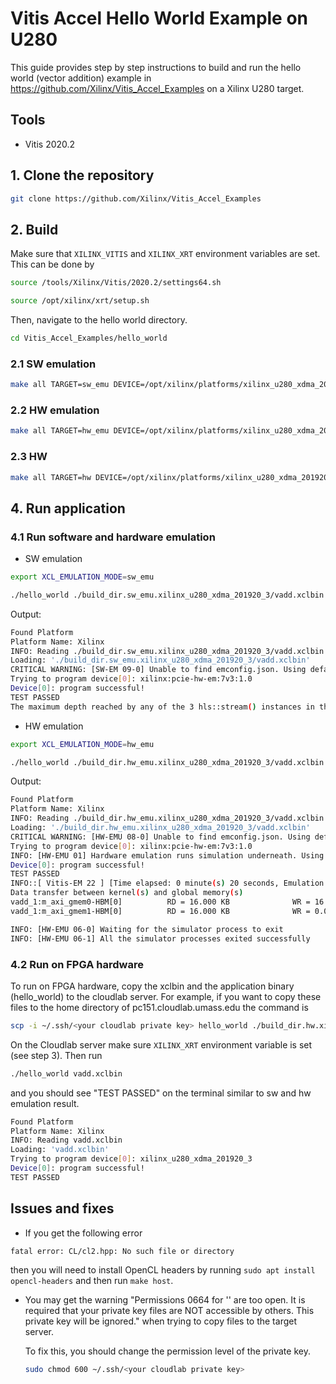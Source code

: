 # Vitis Accel Hello World Example on U280

This guide provides step by step instructions to build and run the hello world (vector addition) example in https://github.com/Xilinx/Vitis_Accel_Examples on a Xilinx U280 target. 

## Tools

- Vitis 2020.2

## 1. Clone the repository

```bash
git clone https://github.com/Xilinx/Vitis_Accel_Examples
```

## 2. Build

Make sure that ```XILINX_VITIS``` and ```XILINX_XRT``` environment variables are set. This can be done by

```bash
source /tools/Xilinx/Vitis/2020.2/settings64.sh
```

```bash
source /opt/xilinx/xrt/setup.sh
```

Then, navigate to the hello world directory.

```bash
cd Vitis_Accel_Examples/hello_world
```

### 2.1 SW emulation

```bash
make all TARGET=sw_emu DEVICE=/opt/xilinx/platforms/xilinx_u280_xdma_201920_3/xilinx_u280_xdma_201920_3.xpfm
```

### 2.2 HW emulation

```bash
make all TARGET=hw_emu DEVICE=/opt/xilinx/platforms/xilinx_u280_xdma_201920_3/xilinx_u280_xdma_201920_3.xpfm
```

### 2.3 HW

```bash
make all TARGET=hw DEVICE=/opt/xilinx/platforms/xilinx_u280_xdma_201920_3/xilinx_u280_xdma_201920_3.xpfm
```


## 4. Run application

### 4.1 Run software and hardware emulation

- SW emulation 

```bash
export XCL_EMULATION_MODE=sw_emu
```

```bash
./hello_world ./build_dir.sw_emu.xilinx_u280_xdma_201920_3/vadd.xclbin
```

Output:

```bash
Found Platform
Platform Name: Xilinx
INFO: Reading ./build_dir.sw_emu.xilinx_u280_xdma_201920_3/vadd.xclbin
Loading: './build_dir.sw_emu.xilinx_u280_xdma_201920_3/vadd.xclbin'
CRITICAL WARNING: [SW-EM 09-0] Unable to find emconfig.json. Using default device "xilinx:pcie-hw-em:7v3:1.0"
Trying to program device[0]: xilinx:pcie-hw-em:7v3:1.0
Device[0]: program successful!
TEST PASSED
The maximum depth reached by any of the 3 hls::stream() instances in the design is 256

```

- HW emulation 

```bash
export XCL_EMULATION_MODE=hw_emu
```

```bash
./hello_world ./build_dir.hw_emu.xilinx_u280_xdma_201920_3/vadd.xclbin
```

Output:
```bash
Found Platform
Platform Name: Xilinx
INFO: Reading ./build_dir.hw_emu.xilinx_u280_xdma_201920_3/vadd.xclbin
Loading: './build_dir.hw_emu.xilinx_u280_xdma_201920_3/vadd.xclbin'
CRITICAL WARNING: [HW-EMU 08-0] Unable to find emconfig.json. Using default device "xilinx:pcie-hw-em:7v3:1.0"
Trying to program device[0]: xilinx:pcie-hw-em:7v3:1.0
INFO: [HW-EMU 01] Hardware emulation runs simulation underneath. Using a large data set will result in long simulation times. It is recommended that a small dataset is used for faster execution. The flow uses approximate models for DDR memory and interconnect and hence the performance data generated is approximate.
Device[0]: program successful!
TEST PASSED
INFO::[ Vitis-EM 22 ] [Time elapsed: 0 minute(s) 20 seconds, Emulation time: 0.0277806 ms]
Data transfer between kernel(s) and global memory(s)
vadd_1:m_axi_gmem0-HBM[0]          RD = 16.000 KB              WR = 16.000 KB
vadd_1:m_axi_gmem1-HBM[0]          RD = 16.000 KB              WR = 0.000 KB

INFO: [HW-EMU 06-0] Waiting for the simulator process to exit
INFO: [HW-EMU 06-1] All the simulator processes exited successfully
```

### 4.2 Run on FPGA hardware

To run on FPGA hardware, copy the xclbin and the application binary (hello_world) to the cloudlab server. For example, if you want to copy these files to the home directory of pc151.cloudlab.umass.edu the command is

```bash
scp -i ~/.ssh/<your cloudlab private key> hello_world ./build_dir.hw.xilinx_u280_xdma_201920_3/vadd.xclbin <your user name>@pc151.cloudlab.umass.edu:~
```

On the Cloudlab server make sure ```XILINX_XRT``` environment variable is set (see step 3). Then run

```bash
./hello_world vadd.xclbin
```
and you should see "TEST PASSED" on the terminal similar to sw and hw emulation result.

```bash
Found Platform
Platform Name: Xilinx
INFO: Reading vadd.xclbin
Loading: 'vadd.xclbin'
Trying to program device[0]: xilinx_u280_xdma_201920_3
Device[0]: program successful!
TEST PASSED
```

## Issues and fixes


- If you get the following error

```bash
fatal error: CL/cl2.hpp: No such file or directory
```
then you will need to install OpenCL headers by running ```sudo apt install opencl-headers``` and then run ```make host```.


- You may get the warning "Permissions 0664 for '<your cloudlab private key>' are too open. It is required that your private key files are NOT accessible by others. This private key will be ignored." when trying to copy files to the target server.
  
  To fix this, you should change the permission level of the private key.
  
  ```bash
  sudo chmod 600 ~/.ssh/<your cloudlab private key>
  ```
